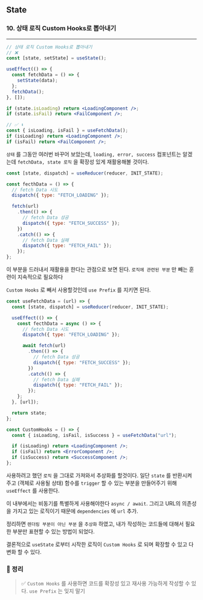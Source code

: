 ## State

### 10. 상태 로직 Custom Hooks로 뽑아내기

---

```jsx
// 상태 로직 Custom Hooks로 뽑아내기
// ❌
const [state, setState] = useState();

useEffect(() => {
  const fetchData = () => {
    setState(data);
  };
  fetchData();
}, []);

if (state.isLoading) return <LoadingComponent />;
if (state.isFail) return <FailComponent />;

// ✅ ⬇️
const { isLoading, isFail } = useFetchData();
if (isLoading) return <LoadingComponent />;
if (isFail) return <FailComponent />;
```

`상태` 를 그동안 여러번 바꾸어 보았는데, `loading, error, success` 컴포넌트는 알겠는데 `fetchData, state 로직` 을 확장성 있게 재활용해볼 것이다.

```jsx
const [state, dispatch] = useReducer(reducer, INIT_STATE);

const fecthData = () => {
  // fetch Data 시도
  dispatch({ type: "FETCH_LOADING" });

  fetch(url)
    .then(() => {
      // fetch Data 성공
      dispatch({ type: "FETCH_SUCCESS" });
    })
    .catch(() => {
      // fetch Data 실패
      dispatch({ type: "FETCH_FAIL" });
    });
};
```

이 부분을 드러내서 재활용을 한다는 관점으로 보면 된다. `로직에 관련된 부분` 만 빼는 훈련이 지속적으로 필요하다

`Custom Hooks` 로 빼서 사용할것인데 `use Prefix` 를 지키면 된다.

```jsx
const useFetchData = (url) => {
  const [state, dispatch] = useReducer(reducer, INIT_STATE);

  useEffect(() => {
    const fecthData = async () => {
      // fetch Data 시도
      dispatch({ type: "FETCH_LOADING" });

      await fetch(url)
        .then(() => {
          // fetch Data 성공
          dispatch({ type: "FETCH_SUCCESS" });
        })
        .catch(() => {
          // fetch Data 실패
          dispatch({ type: "FETCH_FAIL" });
        });
    };
  }, [url]);

  return state;
};

const CustomHooks = () => {
  const { isLoading, isFail, isSuccess } = useFetchData("url");

  if (isLoading) return <LoadingComponent />;
  if (isFail) return <ErrorComponent />;
  if (isSuccess) return <SuccessComponent />;
};
```

사용하려고 했던 `로직` 을 그대로 가져와서 추상화를 할것이다. 일단 `state` 를 반환시켜주고 (객체로 사용될 상태) 함수를 `trigger` 할 수 있는 부분을 만들어주기 위해 `useEffect` 를 사용한다.

이 내부에서는 비동기를 특별하게 사용해야한다 `async / await`. 그리고 URL의 의존성을 가지고 있는 로직이기 때문에 `dependencies` 에 `url` 추가.

정리하면 `렌더링 부분이 아닌 부분` 을 `추상화` 하였고, 내가 작성하는 코드들에 대해서 필요한 부분만 표현할 수 있는 방법이 되었다.

결론적으로 `useState` 로부터 시작한 로직이 `Custom Hooks` 로 되며 확장할 수 있고 다변화 할 수 있다.

### 📌 정리

> ✅ `Custom Hooks` 를 사용하면 코드를 확장성 있고 재사용 가능하게 작성할 수 있다. `use Prefix` 는 잊지 말기
